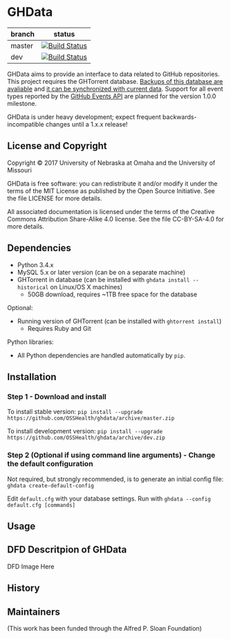 # GHData

branch | status
--- | ---
master | [![Build Status](https://travis-ci.org/OSSHealth/ghdata.svg?branch=master)](https://travis-ci.org/OSSHealth/ghdata)
dev | [![Build Status](https://travis-ci.org/OSSHealth/ghdata.svg?branch=dev)](https://travis-ci.org/OSSHealth/ghdata)

GHData aims to provide an interface to data related to GitHub repositories. This project requires the GHTorrent database. [Backups of this database are avaliable](http://ghtorrent.org/downloads.html) and [it can be synchronized with current data](https://github.com/OSSHealth/ghtorrent-sync). Support for all event types reported by the [GitHub Events API](https://developer.github.com/v3/activity/events/) are planned for the version 1.0.0 milestone.

GHData is under heavy development; expect frequent backwards-incompatible changes until a 1.x.x release!


License and Copyright
---------------------

Copyright © 2017 University of Nebraska at Omaha and the University of Missouri

GHData is free software: you can redistribute it and/or modify it under the terms of the MIT License as published by the Open Source Initiative. See the file LICENSE for more details.

All associated documentation is licensed under the terms of the Creative Commons Attribution Share-Alike 4.0 license. See the file CC-BY-SA-4.0 for more details.


Dependencies
------------

- Python 3.4.x
- MySQL 5.x or later version (can be on a separate machine)
- GHTorrent in database (can be installed with `ghdata install --historical` on Linux/OS X machines)
  - 50GB download, requires ~1TB free space for the database

Optional:
- Running version of GHTorrent (can be installed with `ghtorrent install`)
  - Requires Ruby and Git

Python libraries:
- All Python dependencies are handled automatically by `pip`.


Installation
------------

### Step 1 - Download and install

To install stable version: `pip install --upgrade https://github.com/OSSHealth/ghdata/archive/master.zip`

To install development version: `pip install --upgrade https://github.com/OSSHealth/ghdata/archive/dev.zip`

### Step 2 (Optional if using command line arguments) - Change the default configuration

Not required, but strongly recommended, is to generate an initial config file: `ghdata create-default-config`

Edit `default.cfg` with your database settings. Run with `ghdata --config default.cfg [commands]` 

Usage
-----


DFD Descritpion of GHData
---------------------------------------

DFD Image Here


History
-------




Maintainers
-----------



(This work has been funded through the Alfred P. Sloan Foundation)
